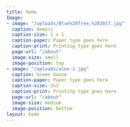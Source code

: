 ```yaml
---
title: Home
Image:
- image: "/uploads/Blue%20Tree,%202017.jpg"
  caption: Aomori
  caption-size: 1 x 1
  caption-paper: Paper type goes here
  caption-print: Printing type goes here
  page-url: "/about"
  image-size: small
  image-position: top
- image: "/uploads/alex-1.jpg"
  caption: Green house
  caption-paper: Paper type goes here
  caption-size: 2x2
  caption-print: Printing type goes here
  page-url: "/about"
  image-size: medium
  image-position: bottom
layout: home
---
```



